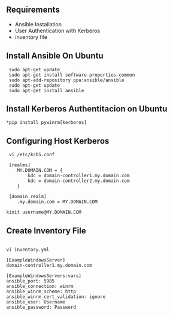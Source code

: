 Requirements
------------

- Ansible Installation
- User Authentication with Kerberos
- inventory file

Install Ansible On Ubuntu
-------------------------

```Install Ansible
 sudo apt-get update
 sudo apt-get install software-properties-common
 sudo apt-add-repository ppa:ansible/ansible
 sudo apt-get update
 sudo apt-get install ansible
```

Install Kerberos Authentitacion on Ubuntu
-----------------------------------------

```Install Kerberos
*pip install pywinrm[kerberos]
```

Configuring Host Kerberos
-------------------------

```Configuring Kerberos
 vi /etc/krb5.conf

 [realms]
    MY.DOMAIN.COM = {
        kdc = domain-controller1.my.domain.com
        kdc = domain-controller2.my.domain.com
    }
    
 [domain_realm]
    .my.domain.com = MY.DOMAIN.COM
       
kinit username@MY.DOMAIN.COM
```

Create Inventory File
---------------------
```Create Inventory File

vi inventory.yml

[ExampleWindowsServer]
domain-controller1.my.domain.com

[ExampleWindowsServers:vars]
ansible_port: 5985
ansible_connection: winrm
ansible_winrm_scheme: http
ansible_winrm_cert_validation: ignore
ansible_user: Username
ansible_password: Password
```















